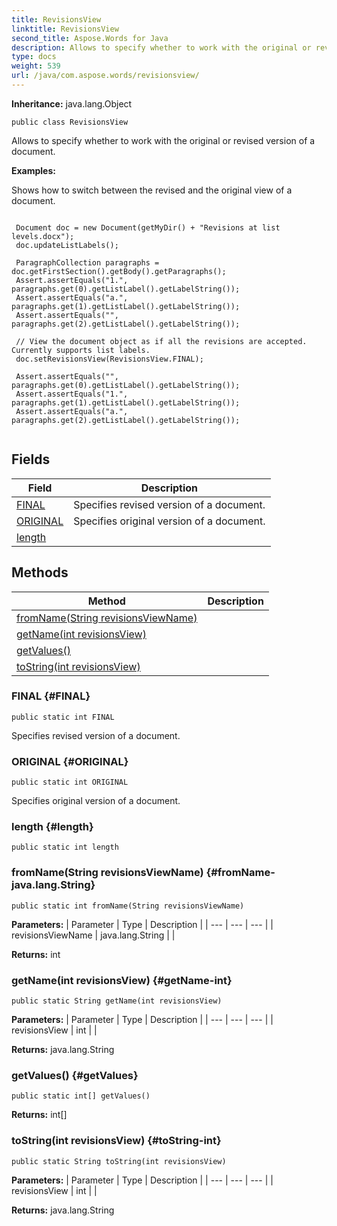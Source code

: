 ```yaml
---
title: RevisionsView
linktitle: RevisionsView
second_title: Aspose.Words for Java
description: Allows to specify whether to work with the original or revised version of a document in Java.
type: docs
weight: 539
url: /java/com.aspose.words/revisionsview/
---
```


**Inheritance:**
java.lang.Object
```
public class RevisionsView
```

Allows to specify whether to work with the original or revised version of a document.

 **Examples:** 

Shows how to switch between the revised and the original view of a document.

```

 Document doc = new Document(getMyDir() + "Revisions at list levels.docx");
 doc.updateListLabels();

 ParagraphCollection paragraphs = doc.getFirstSection().getBody().getParagraphs();
 Assert.assertEquals("1.", paragraphs.get(0).getListLabel().getLabelString());
 Assert.assertEquals("a.", paragraphs.get(1).getListLabel().getLabelString());
 Assert.assertEquals("", paragraphs.get(2).getListLabel().getLabelString());

 // View the document object as if all the revisions are accepted. Currently supports list labels.
 doc.setRevisionsView(RevisionsView.FINAL);

 Assert.assertEquals("", paragraphs.get(0).getListLabel().getLabelString());
 Assert.assertEquals("1.", paragraphs.get(1).getListLabel().getLabelString());
 Assert.assertEquals("a.", paragraphs.get(2).getListLabel().getLabelString());
 
```
## Fields

| Field | Description |
| --- | --- |
| [FINAL](#FINAL) | Specifies revised version of a document. |
| [ORIGINAL](#ORIGINAL) | Specifies original version of a document. |
| [length](#length) |  |
## Methods

| Method | Description |
| --- | --- |
| [fromName(String revisionsViewName)](#fromName-java.lang.String) |  |
| [getName(int revisionsView)](#getName-int) |  |
| [getValues()](#getValues) |  |
| [toString(int revisionsView)](#toString-int) |  |
### FINAL {#FINAL}
```
public static int FINAL
```


Specifies revised version of a document.

### ORIGINAL {#ORIGINAL}
```
public static int ORIGINAL
```


Specifies original version of a document.

### length {#length}
```
public static int length
```


### fromName(String revisionsViewName) {#fromName-java.lang.String}
```
public static int fromName(String revisionsViewName)
```




**Parameters:**
| Parameter | Type | Description |
| --- | --- | --- |
| revisionsViewName | java.lang.String |  |

**Returns:**
int
### getName(int revisionsView) {#getName-int}
```
public static String getName(int revisionsView)
```




**Parameters:**
| Parameter | Type | Description |
| --- | --- | --- |
| revisionsView | int |  |

**Returns:**
java.lang.String
### getValues() {#getValues}
```
public static int[] getValues()
```




**Returns:**
int[]
### toString(int revisionsView) {#toString-int}
```
public static String toString(int revisionsView)
```




**Parameters:**
| Parameter | Type | Description |
| --- | --- | --- |
| revisionsView | int |  |

**Returns:**
java.lang.String
